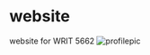# website
website for WRIT 5662
![profilepic](https://user-images.githubusercontent.com/72161575/94980033-fccc3880-04eb-11eb-8f02-ac6cdec3db6e.png)
